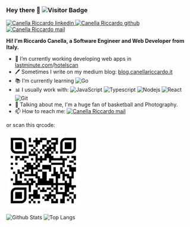 ### Hey there 👋 ![Visitor Badge](https://visitor-badge.laobi.icu/badge?page_id=thecreazy.thecreazy)

<a href="https://www.linkedin.com/in/riccardocanella/" target="_blank">
  <img src="https://img.shields.io/badge/-Linkedin-blue?style=flat&logo=linkedin" title="Go To mail" alt="Canella Riccardo linkedin"/>
</a>
<a href="https://github.com/thecreazy">
   <img src="https://img.shields.io/badge/-Github-black?style=flat&logo=github" title="Go To mail" alt="Canella Riccardo github"/>
</a>
<a href="mailto:canella_riccardo@icloud.com">
   <img src="https://img.shields.io/badge/canella_riccardo@icloud.com-black?logo=icloud" title="Go To mail" alt="Canella Riccardo mail"/>
</a> 
<br />

**Hi! I'm Riccardo Canella, a Software Engineer and Web Developer from Italy.**

- 👷 I’m currently working developing web apps in [lastminute.com](http://lastminute.com)/[hotelscan](http://hotelscan.com/ab-b)
- 🖊️ Sometimes I write on my medium blog: [blog.canellariccardo.it](https://blog.canellariccardo.it)
- 📚 I’m currently learning  ![Go](https://img.shields.io/badge/-Go-black?style=flat&logo=go)
- 📊 I usually work with:
![JavaScript](https://img.shields.io/badge/-JavaScript-black?style=flat&logo=javascript)
![Typescript](https://img.shields.io/badge/-Typescript-black?style=flat&logo=typescript)
![Nodejs](https://img.shields.io/badge/-Nodejs-black?style=flat&logo=Node.js)
![React](https://img.shields.io/badge/-React-black?style=flat&logo=react)
![Git](https://img.shields.io/badge/-Git-black?style=flat&logo=git)
- 💬 Talking about me, I'm a huge fan of basketball and Photography.
- 📫 How to reach me: <a href="mailto:canella_riccardo@icloud.com" alt="Canella Riccardo mail">
  <img src="https://img.shields.io/badge/canella_riccardo@icloud.com-black?logo=icloud" title="Go To mail" alt="Canella Riccardo mail"/>
</a>

or scan this qrcode:

<img src="https://github.com/thecreazy/thecreazy/blob/main/qrcode.png" alt="contact qrcode" width="200"/>

![Github Stats](https://github-readme-stats.vercel.app/api?username=thecreazy&count_private=false&show_icons=true&include_all_commits=true&theme=tokyonight)
![Top Langs](https://github-readme-stats.vercel.app/api/top-langs/?username=thecreazy&layout=compact&hide=jupyter%20notebook,css&theme=chartreuse-dark&langs_count=9)

